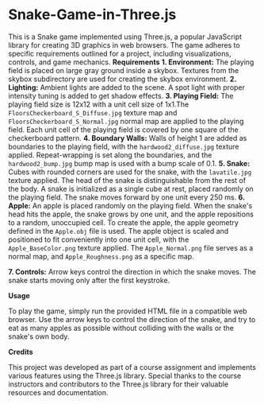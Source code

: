 # Snake-Game-in-Three.js
This is a Snake game implemented using Three.js, a popular JavaScript library for creating 3D graphics in web browsers. The game adheres to specific requirements outlined for a project, including visualizations, controls, and game mechanics.
**Requirements**
**1. Environment:** The playing field is placed on large gray ground inside a skybox. Textures from the skybox subdirectory are used for creating the skybox environment.
**2. Lighting:** Ambient lights are added to the scene. A spot light with proper intensity tuning is added to get shadow effects.
**3. Playing Field:** The playing field size is 12x12 with a unit cell size of 1x1.The `FloorsCheckerboard_S_Diffuse.jpg` texture map and `FloorsCheckerboard_S_Normal.jpg` normal map are applied to the playing field. Each unit cell of the playing field is covered by one square of the checkerboard pattern.
**4. Boundary Walls:** Walls of height 1 are added as boundaries to the playing field, with the `hardwood2_diffuse.jpg` texture applied. Repeat-wrapping is set along the boundaries, and the `hardwood2_bump.jpg` bump map is used with a bump scale of 0.1.
**5. Snake:** Cubes with rounded corners are used for the snake, with the `lavatile.jpg` texture applied. The head of the snake is distinguishable from the rest of the body. A snake is initialized as a single cube at rest, placed randomly on the playing field. The snake moves forward by one unit every 250 ms.
**6. Apple:** An apple is placed randomly on the playing field. When the snake's head hits the apple, the snake grows by one unit, and the apple repositions to a random, unoccupied cell. To create the apple, the apple geometry defined in the `Apple.obj` file is used. The apple object is scaled and positioned to fit conveniently into one unit cell, with the `Apple_BaseColor.png` texture applied. The `Apple_Normal.png` file serves as a normal map, and `Apple_Roughness.png` as a specific map.

**7. Controls:** Arrow keys control the direction in which the snake moves. The snake starts moving only after the first keystroke.

**Usage**

To play the game, simply run the provided HTML file in a compatible web browser. Use the arrow keys to control the direction of the snake, and try to eat as many apples as possible without colliding with the walls or the snake's own body.

**Credits**

This project was developed as part of a course assignment and implements various features using the Three.js library. Special thanks to the course instructors and contributors to the Three.js library for their valuable resources and documentation.

